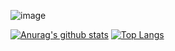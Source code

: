 ![image](https://github.com/nikaidou721/nikaidou721/blob/master/girl.gif)

[![Anurag's github stats](https://github-readme-stats.vercel.app/api?username=nikaidou721&show_icons=true&theme=tokyonight)](https://github.com/nikaidou721/github-readme-stats)
[![Top Langs](https://github-readme-stats.vercel.app/api/top-langs/?username=nikaidou721&layout=compact&theme=tokyonight)](https://github.com/nikaidou721/github-readme-stats)
<!--
**nikaidou721/nikaidou721** is a ✨ _special_ ✨ repository because its `README.md` (this file) appears on your GitHub profile.

Here are some ideas to get you started:

- 🔭 I’m currently working on ...
- 🌱 I’m currently learning ...
- 👯 I’m looking to collaborate on ...
- 🤔 I’m looking for help with ...
- 💬 Ask me about ...
- 📫 How to reach me: ...
- 😄 Pronouns: ...
- ⚡ Fun fact: ...
-->
